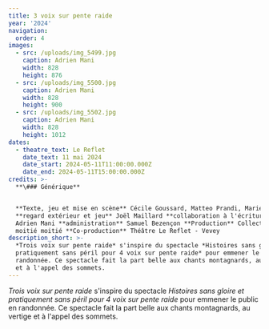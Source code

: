```yaml
---
title: 3 voix sur pente raide
year: '2024'
navigation:
  order: 4
images:
  - src: /uploads/img_5499.jpg
    caption: Adrien Mani
    width: 828
    height: 876
  - src: /uploads/img_5500.jpg
    caption: Adrien Mani
    width: 828
    height: 900
  - src: /uploads/img_5502.jpg
    caption: Adrien Mani
    width: 828
    height: 1012
dates:
  - theatre_text: Le Reflet
    date_text: 11 mai 2024
    date_start: 2024-05-11T11:00:00.000Z
    date_end: 2024-05-11T15:00:00.000Z
credits: >-
  **\### Générique**


  **Texte, jeu et mise en scène** Cécile Goussard, Matteo Prandi, Marie Ripoll 
  **regard extérieur et jeu** Joël Maillard **collaboration à l'écriture**
  Adrien Mani **administration** Samuel Bezençon **Production** Collectif moitié
  moitié moitié **Co-production** Théâtre Le Reflet - Vevey
description_short: >-
  *Trois voix sur pente raide* s'inspire du spectacle *Histoires sans gloire et
  pratiquement sans péril pour 4 voix sur pente raide* pour emmener le public en
  randonnée. Ce spectacle fait la part belle aux chants montagnards, au vertige
  et à l'appel des sommets.
---
```

*Trois voix sur pente raide* s'inspire du spectacle *Histoires sans gloire et pratiquement sans péril pour 4 voix sur pente raide* pour emmener le public en randonnée. Ce spectacle fait la part belle aux chants montagnards, au vertige et à l'appel des sommets.
